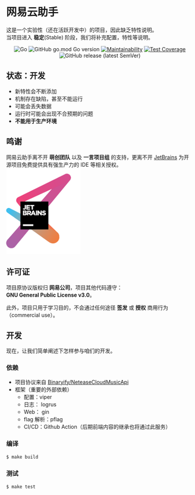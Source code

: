 # 网易云助手

这是一个实验性（还在活跃开发中）的项目，因此缺乏特性说明。  
当项目进入 **稳定**(Stable) 阶段，我们将补充配置，特性等说明。

<div align="center">

![Go](https://github.com/greenhat616/ncm-helper/workflows/Go/badge.svg)
![GitHub go.mod Go version](https://img.shields.io/github/go-mod/go-version/greenhat616/ncm-helper)
[![Maintainability](https://api.codeclimate.com/v1/badges/3eedabb10c8fa983538d/maintainability)](https://codeclimate.com/github/greenhat616/ncm-helper/maintainability)
[![Test Coverage](https://api.codeclimate.com/v1/badges/3eedabb10c8fa983538d/test_coverage)](https://codeclimate.com/github/greenhat616/ncm-helper/test_coverage)
![GitHub release (latest SemVer)](https://img.shields.io/github/v/release/greenhat616/ncm-helper?sort=semver)

</div>

## 状态：开发
* 新特性会不断添加
* 机制存在缺陷，甚至不能运行
* 可能会丢失数据
* 运行时可能会出现不合预期的问题
* **不能用于生产环境**

## 鸣谢

网易云助手离不开 **萌创团队** 以及 **一言项目组** 的支持，更离不开  [JetBrains](https://www.jetbrains.com/?from=hitokoto-osc) 为开源项目免费提供具有强生产力的 IDE 等相关授权。
[<img src=".github/jetbrains-variant-3.png" width="200"/>](https://www.jetbrains.com/?from=hitokoto-osc)

## 许可证
项目原协议版权归 **网易公司**，项目其他代码遵守：  
**GNU General Public License v3.0**。  

此外，项目只用于学习目的，不会通过任何途径 **签发** 或 **授权** 商用行为（commercial use）。


## 开发
现在，让我们简单阐述下怎样参与咱们的开发。

### 依赖
* 项目协议来自 [Binaryify/NeteaseCloudMusicApi](https://github.com/Binaryify/NeteaseCloudMusicApi) 
* 框架（重要的外部依赖）
  * 配置：viper
  * 日志： logrus
  * Web： gin
  * flag 解析：pflag
  * CI/CD：Github Action（后期前端内容的继承也将通过此服务）

### 编译
```bash
$ make build
```  

### 测试
```bash
$ make test
```
